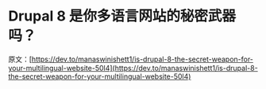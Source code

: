 # Drupal 8 是你多语言网站的秘密武器吗？

原文：[https://dev.to/manaswinishett1/is-drupal-8-the-secret-weapon-for-your-multilingual-website-50l4](https://dev.to/manaswinishett1/is-drupal-8-the-secret-weapon-for-your-multilingual-website-50l4)